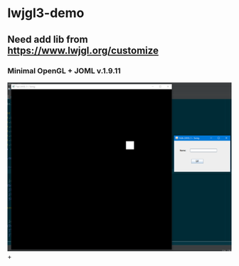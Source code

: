 # lwjgl3-demo

## Need add lib from https://www.lwjgl.org/customize

### Minimal OpenGL + JOML v.1.9.11

![Screenshot](/screenshot.PNG?raw=true)
+